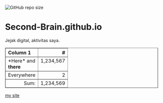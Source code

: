 ![GitHub repo size](https://img.shields.io/github/repo-size/Fattah25/Second-Brain.github.io?color=%23000ff0&label=Ukuran%20repo&style=flat-square)

# Second-Brain.github.io
Jejak digital, aktivitas saya.

<table border="1" cellpadding="4" cellspacing="0">
<thead><tr><th align="left">Column 1</th><th align="right">#</th></tr></thead>
<tbody>
<tr valign="top"><td>*Here* and<br><strong>there</strong></td><td align="right">1,234,567</td></tr>
<tr valign="top"><td>Everywhere</td><td align="right">2</td></tr>
</tbody>
<tfoot><tr valign="top"><td align="right">Sum:</td><td align="right">1,234,569</td></tr>
</tfoot>
</table>

<a taget="_blank" title="hello" href="http://wilsonmar.github.io/">my site</a>
